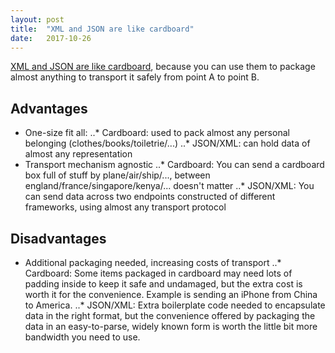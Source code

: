 ```yaml
---
layout: post
title:  "XML and JSON are like cardboard"
date:   2017-10-26
---
```


[XML and JSON are like cardboard](http://queue.acm.org/detail.cfm?id=3143320), 
because you can use them to package almost anything
to transport it safely from point A to point B.

## Advantages

* One-size fit all:
  ..* Cardboard: used to pack almost any personal belonging (clothes/books/toiletrie/...)
  ..* JSON/XML: can hold data of almost any representation
* Transport mechanism agnostic
  ..* Cardboard: You can send a cardboard box full of stuff by plane/air/ship/..., 
  	between england/france/singapore/kenya/... doesn't matter
  ..* JSON/XML: You can send data across two endpoints constructed of different frameworks,
  	using almost any transport protocol

## Disadvantages

* Additional packaging needed, increasing costs of transport
  ..* Cardboard: Some items packaged in cardboard may need lots of 
  	padding inside to keep it safe and undamaged,
  	but the extra cost is worth it for the convenience.
  	Example is sending an iPhone from China to America.
  ..* JSON/XML: Extra boilerplate code needed to encapsulate data in
  	the right format, but the convenience offered
  	by packaging the data in an easy-to-parse,
  	widely known form is worth the little bit more bandwidth you need to use.



